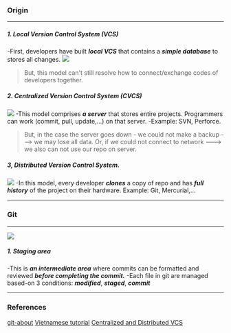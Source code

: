 ### Origin
___
##### 1. Local Version Control System (VCS)
-First, developers have built ***local VCS*** that contains a ***simple database*** to stores all changes.
![](https://viblo.asia/uploads/611c2af8-2b1b-4070-a7a1-0675b3ef80e1.png)
> But, this model can't still resolve how to connect/exchange codes of developers together.
##### 2. Centralized Version Control System (CVCS)
![](https://miro.medium.com/max/1400/1*GgaGcwh5L246YcU5NVDA5A.png)
-This model comprises ***a server*** that stores entire projects. Programmers can work (commit, pull, update,...) on that server.
-Example: SVN, Perforce.
> But, in the case the server goes down - we could not make a backup ---> we may lose all data.
> Or, if we could not connect to network ---> we also can not use our repo on server.
##### 3, Distributed Version Control System.
![](https://miro.medium.com/max/1400/1*CEyiDu_mQ5u9NI0Fr2pSdA.png)
-In this model, every developer ***clones*** a copy of repo and has ***full history*** of the project on their hardware.
Example: Git, Mercurial,...
___
### Git
___
![](https://git-scm.com/images/about/index1@2x.png)
##### 1. Staging area
-This is ***an intermediate area*** where commits can be formatted and reviewed ***before completing the commit.***
-Each file in git are managed based-on 3 conditions: ***modified***, ***staged***, ***commit***
___
### References
[git-about](https://git-scm.com/about)
[Vietnamese tutorial](https://viblo.asia/p/git-hoc-nghiem-tuc-mot-lan-phan-1-OeVKBo6JZkW)
[Centralized and Distributed VCS](https://medium.com/faun/centralized-vs-distributed-version-control-systems-a135091299f0)
